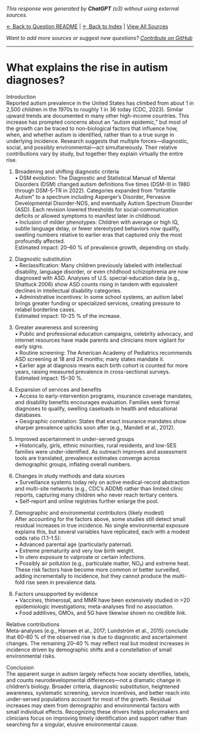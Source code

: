 <!-- 
Generated by: chatgpt
Model: o3
Prompt type: default
Generated at: 2025-06-23T17:22:55.810533
-->

*This response was generated by **ChatGPT** (o3) without using external sources.*

[← Back to Question README](README.md) | [← Back to Index](../README.md) | [View All Sources](../allsources.md)

*Want to add more sources or suggest new questions? [Contribute on GitHub](https://github.com/justinwest/SuggestedSources)*

---

# What explains the rise in autism diagnoses?

Introduction  
Reported autism prevalence in the United States has climbed from about 1 in 2,500 children in the 1970s to roughly 1 in 36 today (CDC, 2023). Similar upward trends are documented in many other high-income countries. This increase has prompted concerns about an “autism epidemic,” but most of the growth can be traced to non-biological factors that influence how, when, and whether autism is identified, rather than to a true surge in underlying incidence. Research suggests that multiple forces—diagnostic, social, and possibly environmental—act simultaneously. Their relative contributions vary by study, but together they explain virtually the entire rise.

1. Broadening and shifting diagnostic criteria  
• DSM evolution: The Diagnostic and Statistical Manual of Mental Disorders (DSM) changed autism definitions five times (DSM-III in 1980 through DSM-5-TR in 2022). Categories expanded from “Infantile Autism” to a spectrum including Asperger’s Disorder, Pervasive Developmental Disorder-NOS, and eventually Autism Spectrum Disorder (ASD). Each revision lowered thresholds for social-communication deficits or allowed symptoms to manifest later in childhood.  
• Inclusion of milder phenotypes: Children with average or high IQ, subtle language delay, or fewer stereotyped behaviors now qualify, swelling numbers relative to earlier eras that captured only the most profoundly affected.  
Estimated impact: 20–60 % of prevalence growth, depending on study.

2. Diagnostic substitution  
• Reclassification: Many children previously labeled with intellectual disability, language disorder, or even childhood schizophrenia are now diagnosed with ASD. Analyses of U.S. special-education data (e.g., Shattuck 2006) show ASD counts rising in tandem with equivalent declines in intellectual disability categories.  
• Administrative incentives: In some school systems, an autism label brings greater funding or specialized services, creating pressure to relabel borderline cases.  
Estimated impact: 10–25 % of the increase.

3. Greater awareness and screening  
• Public and professional education campaigns, celebrity advocacy, and internet resources have made parents and clinicians more vigilant for early signs.  
• Routine screening: The American Academy of Pediatrics recommends ASD screening at 18 and 24 months; many states mandate it.  
• Earlier age at diagnosis means each birth cohort is counted for more years, raising measured prevalence in cross-sectional surveys.  
Estimated impact: 15–30 %.

4. Expansion of services and benefits  
• Access to early-intervention programs, insurance coverage mandates, and disability benefits encourages evaluation. Families seek formal diagnoses to qualify, swelling caseloads in health and educational databases.  
• Geographic correlation: States that enact insurance mandates show sharper prevalence upticks soon after (e.g., Mandell et al., 2012).  

5. Improved ascertainment in under-served groups  
• Historically, girls, ethnic minorities, rural residents, and low-SES families were under-identified. As outreach improves and assessment tools are translated, prevalence estimates converge across demographic groups, inflating overall numbers.  

6. Changes in study methods and data sources  
• Surveillance systems today rely on active medical-record abstraction and multi-site networks (e.g., CDC’s ADDM) rather than limited clinic reports, capturing many children who never reach tertiary centers.  
• Self-report and online registries further enlarge the pool.  

7. Demographic and environmental contributors (likely modest)  
After accounting for the factors above, some studies still detect small residual increases in true incidence. No single environmental exposure explains this, but several variables have replicated, each with a modest odds ratio (1.1–1.5):  
• Advanced parental age (particularly paternal).  
• Extreme prematurity and very low birth weight.  
• In utero exposure to valproate or certain infections.  
• Possibly air pollution (e.g., particulate matter, NO₂) and extreme heat.  
These risk factors have become more common or better surveilled, adding incrementally to incidence, but they cannot produce the multi-fold rise seen in prevalence data.

8. Factors unsupported by evidence  
• Vaccines, thimerosal, and MMR have been extensively studied in >20 epidemiologic investigations; meta-analyses find no association.  
• Food additives, GMOs, and 5G have likewise shown no credible link.

Relative contributions  
Meta-analyses (e.g., Hansen et al., 2017; Lundström et al., 2015) conclude that 60–80 % of the observed rise is due to diagnostic and ascertainment changes. The remaining 20–40 % may reflect real but modest increases in incidence driven by demographic shifts and a constellation of small environmental risks.

Conclusion  
The apparent surge in autism largely reflects how society identifies, labels, and counts neurodevelopmental differences—not a dramatic change in children’s biology. Broader criteria, diagnostic substitution, heightened awareness, systematic screening, service incentives, and better reach into under-served populations account for most of the growth. Residual increases may stem from demographic and environmental factors with small individual effects. Recognizing these drivers helps policymakers and clinicians focus on improving timely identification and support rather than searching for a singular, elusive environmental cause.